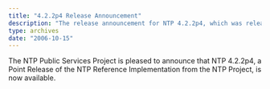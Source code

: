 ```yaml
---
title: "4.2.2p4 Release Announcement"
description: "The release announcement for NTP 4.2.2p4, which was released on October 15, 2006."
type: archives
date: "2006-10-15"
---
```


The NTP Public Services Project is pleased to announce that NTP 4.2.2p4, a Point Release of the NTP Reference Implementation from the NTP Project, is now available.